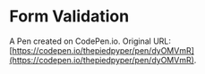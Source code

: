 # Form Validation

A Pen created on CodePen.io. Original URL: [https://codepen.io/thepiedpyper/pen/dyOMVmR](https://codepen.io/thepiedpyper/pen/dyOMVmR).

